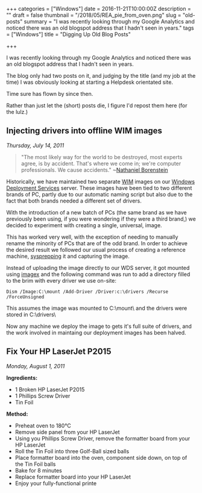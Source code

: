 +++
categories = ["Windows"]
date = 2016-11-21T10:00:00Z
description = ""
draft = false
thumbnail = "/2018/05/REA_pie_from_oven.png"
slug = "old-posts"
summary = "I was recently looking through my Google Analytics and noticed there was an old blogspot address that I hadn't seen in years."
tags = ["Windows"]
title = "Digging Up Old Blog Posts"

+++


I was recently looking through my Google Analytics and noticed there was an old blogspot address that I hadn't seen in years.

The blog only had two posts on it, and judging by the title (and my job at the time) I was obviously looking at starting a Helpdesk orientated site.

Time sure has flown by since then.

Rather than just let the (short) posts die, I figure I'd repost them here (for the lulz.)

## Injecting drivers into offline WIM images

_Thursday, July 14, 2011_

> "The most likely way for the world to be destroyed, most experts agree, is by accident. That's where we come in; we're computer professionals. We cause accidents."
> ~[Nathaniel Borenstein](http://en.wikipedia.org/wiki/Nathaniel_Borenstein)

Historically, we have maintained two separate [WIM](http://en.wikipedia.org/wiki/Windows_Imaging_Format) images on our [Windows Deployment Services](http://en.wikipedia.org/wiki/Windows_Deployment_Services) server. These images have been tied to two different brands of PC, partly due to our automatic naming script but also due to the fact that both brands needed a different set of drivers.

With the introduction of a new batch of PCs (the same brand as we have previously been using, if you were wondering if they were a third brand,) we decided to experiment with creating a single, universal, image.

This has worked very well, with the exception of needing to manually rename the minority of PCs that are of the odd brand. In order to achieve the desired result we followed our usual process of creating a reference machine, [sysprepping](http://en.wikipedia.org/wiki/Sysprep) it and capturing the image.

Instead of uploading the image directly to our WDS server, it got mounted using [imagex](http://en.wikipedia.org/wiki/Imagex#ImageX) and the following command was run to add a directory filled to the brim with every driver we use on-site:

~~~
Dism /Image:C:\mount /Add-Driver /Driver:c:\drivers /Recurse /ForceUnsigned
~~~

This assumes the image was mounted to C:\mount\ and the drivers were stored in C:\drivers\

Now any machine we deploy the image to gets it's full suite of drivers, and the work involved in maintaing our deployment images has been halved.

## Fix Your HP LaserJet P2015

_Monday, August 1, 2011_

**Ingredients:**

* 1 Broken HP LaserJet P2015
* 1 Phillips Screw Driver
* Tin Foil

**Method:**

* Preheat oven to 180°C
* Remove side panel from your HP LaserJet
* Using you Phillips Screw Driver, remove the formatter board from your HP LaserJet
* Roll the Tin Foil into three Golf-Ball sized balls
* Place formatter board into the oven, component side down, on top of the Tin Foil balls
* Bake for 8 minutes
* Replace formatter board into your HP LaserJet
* Enjoy your fully-functional printe



